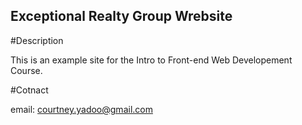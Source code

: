 Exceptional Realty Group Wrebsite
---

#Description

This is an example site for the Intro to Front-end Web Developement Course.

#Cotnact

email: courtney.yadoo@gmail.com